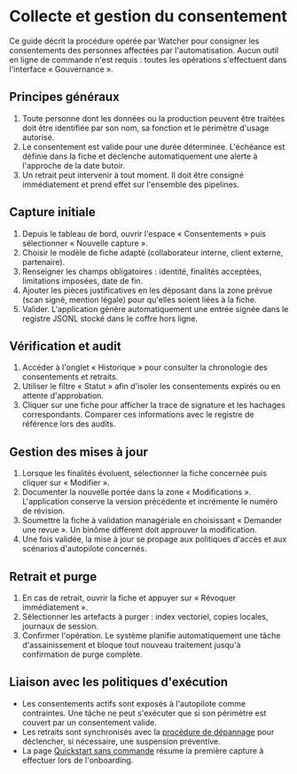 # Collecte et gestion du consentement

Ce guide décrit la procédure opérée par Watcher pour consigner les consentements des personnes affectées par l'automatisation. Aucun outil en ligne de commande n'est requis : toutes les opérations s'effectuent dans l'interface « Gouvernance ».

## Principes généraux

1. Toute personne dont les données ou la production peuvent être traitées doit être identifiée par son nom, sa fonction et le périmètre d'usage autorisé.
2. Le consentement est valide pour une durée déterminée. L'échéance est définie dans la fiche et déclenche automatiquement une alerte à l'approche de la date butoir.
3. Un retrait peut intervenir à tout moment. Il doit être consigné immédiatement et prend effet sur l'ensemble des pipelines.

## Capture initiale

1. Depuis le tableau de bord, ouvrir l'espace « Consentements » puis sélectionner « Nouvelle capture ».
2. Choisir le modèle de fiche adapté (collaborateur interne, client externe, partenaire).
3. Renseigner les champs obligatoires : identité, finalités acceptées, limitations imposées, date de fin.
4. Ajouter les pièces justificatives en les déposant dans la zone prévue (scan signé, mention légale) pour qu'elles soient liées à la fiche.
5. Valider. L'application génère automatiquement une entrée signée dans le registre JSONL stocké dans le coffre hors ligne.

## Vérification et audit

1. Accéder à l'onglet « Historique » pour consulter la chronologie des consentements et retraits.
2. Utiliser le filtre « Statut » afin d'isoler les consentements expirés ou en attente d'approbation.
3. Cliquer sur une fiche pour afficher la trace de signature et les hachages correspondants. Comparer ces informations avec le registre de référence lors des audits.

## Gestion des mises à jour

1. Lorsque les finalités évoluent, sélectionner la fiche concernée puis cliquer sur « Modifier ».
2. Documenter la nouvelle portée dans la zone « Modifications ». L'application conserve la version précédente et incrémente le numéro de révision.
3. Soumettre la fiche à validation managériale en choisissant « Demander une revue ». Un binôme différent doit approuver la modification.
4. Une fois validée, la mise à jour se propage aux politiques d'accès et aux scénarios d'autopilote concernés.

## Retrait et purge

1. En cas de retrait, ouvrir la fiche et appuyer sur « Révoquer immédiatement ».
2. Sélectionner les artefacts à purger : index vectoriel, copies locales, journaux de session.
3. Confirmer l'opération. Le système planifie automatiquement une tâche d'assainissement et bloque tout nouveau traitement jusqu'à confirmation de purge complète.

## Liaison avec les politiques d'exécution

- Les consentements actifs sont exposés à l'autopilote comme contraintes. Une tâche ne peut s'exécuter que si son périmètre est couvert par un consentement valide.
- Les retraits sont synchronisés avec la [procédure de dépannage](depannage.md) pour déclencher, si nécessaire, une suspension préventive.
- La page [Quickstart sans commande](quickstart-sans-commande.md) résume la première capture à effectuer lors de l'onboarding.
